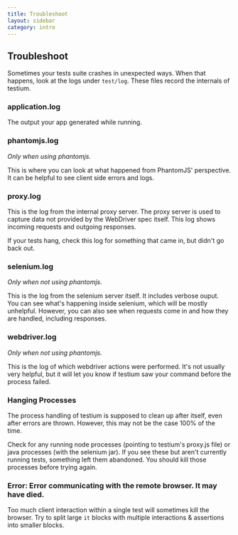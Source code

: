 ```yaml
---
title: Troubleshoot
layout: sidebar
category: intro
---
```


## Troubleshoot

Sometimes your tests suite crashes in unexpected ways.
When that happens, look at the logs under `test/log`.
These files record the internals of testium.

### application.log

The output your app generated while running.

### phantomjs.log

*Only when using phantomjs.*

This is where you can look at what happened from PhantomJS' perspective.
It can be helpful to see client side errors and logs.

### proxy.log

This is the log from the internal proxy server.
The proxy server is used to capture data not provided by the WebDriver spec itself.
This log shows incoming requests and outgoing responses.

If your tests hang, check this log for something that came in, but didn't go back out.

### selenium.log

*Only when not using phantomjs.*

This is the log from the selenium server itself.
It includes verbose ouput.
You can see what's happening inside selenium, which will be mostly unhelpful.
However, you can also see when requests come in and how they are handled, including responses.

### webdriver.log

*Only when not using phantomjs.*

This is the log of which webdriver actions were performed.
It's not usually very helpful,
but it will let you know if testium saw your command before the process failed.

### Hanging Processes

The process handling of testium is supposed to clean up after itself,
even after errors are thrown.
However, this may not be the case 100% of the time.

Check for any running node processes (pointing to testium's proxy.js file)
or java processes (with the selenium jar).
If you see these but aren't currently running tests,
something left them abandoned.
You should kill those processes before trying again.

### Error: Error communicating with the remote browser. It may have died.

Too much client interaction within a single test will sometimes kill the browser.  Try to split large `it` blocks with multiple interactions & assertions into smaller blocks.
